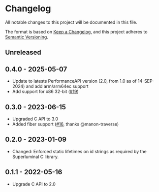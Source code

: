 # Changelog

<!-- markdownlint-disable MD024 -->

All notable changes to this project will be documented in this file.

The format is based on [Keep a Changelog](https://keepachangelog.com/en/1.0.0/),
and this project adheres to [Semantic Versioning](https://semver.org/spec/v2.0.0.html).

## Unreleased

## 0.4.0 - 2025-05-07

- Update to latests PerformanceAPI version (2.0, from 1.0 as of 14-SEP-2024) and add arm/arm64ec support
- Add support for x86 32-bit ([#19](https://github.com/EmbarkStudios/superluminal-perf-rs/pull/19))

## 0.3.0 - 2023-06-15

- Upgraded C API to 3.0
- Added fiber support ([#16](https://github.com/EmbarkStudios/superluminal-perf-rs/pull/16), thanks @manon-traverse)

## 0.2.0 - 2023-01-09

- Changed: Enforced static lifetimes on id strings as required by the Superluminal C library.

## 0.1.1 - 2022-05-16

- Upgrade C API to 2.0
